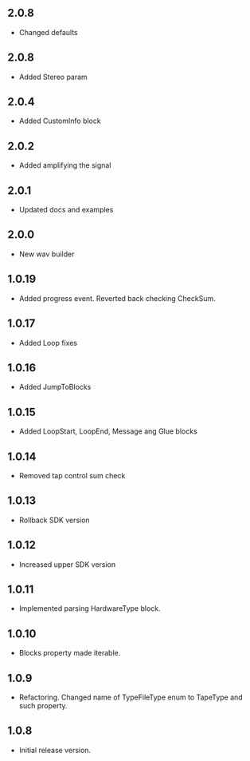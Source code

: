 ## 2.0.8
* Changed defaults

## 2.0.8
* Added Stereo param

## 2.0.4
* Added CustomInfo block

## 2.0.2
* Added amplifying the signal

## 2.0.1
* Updated docs and examples

## 2.0.0
* New wav builder

## 1.0.19
* Added progress event. Reverted back checking CheckSum.

## 1.0.17
* Added Loop fixes

## 1.0.16
* Added JumpToBlocks

## 1.0.15
* Added LoopStart, LoopEnd, Message ang Glue blocks

## 1.0.14
* Removed tap control sum check

## 1.0.13
* Rollback SDK version

## 1.0.12
* Increased upper SDK version

## 1.0.11
* Implemented parsing HardwareType block.

## 1.0.10
* Blocks property made iterable.

## 1.0.9
* Refactoring. Changed name of TypeFileType enum to TapeType and such property.

## 1.0.8
* Initial release version.
